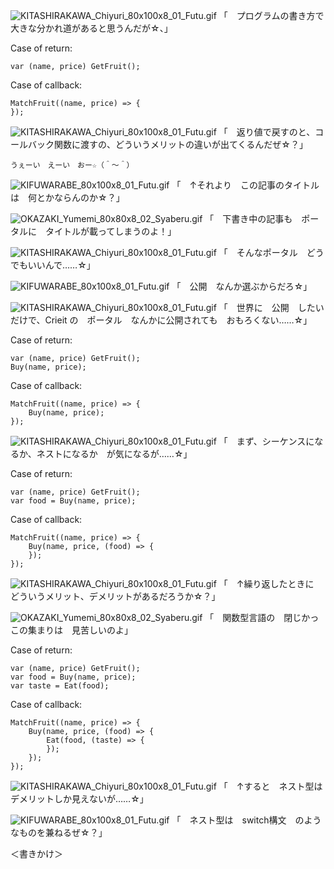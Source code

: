﻿![KITASHIRAKAWA_Chiyuri_80x100x8_01_Futu.gif](https://crieit.now.sh/upload_images/3da2d4690cf2c3f101c5cbc0e48729f55dc6340babb5b.gif)
「　プログラムの書き方で　大きな分かれ道があると思うんだが☆、」

Case of return:

```
var (name, price) GetFruit();
```

Case of callback:

```
MatchFruit((name, price) => {
});
```

![KITASHIRAKAWA_Chiyuri_80x100x8_01_Futu.gif](https://crieit.now.sh/upload_images/3da2d4690cf2c3f101c5cbc0e48729f55dc6340babb5b.gif)
「　返り値で戻すのと、コールバック関数に渡すの、どういうメリットの違いが出てくるんだぜ☆？」

`うぇーい　えーい　おー☆（＾～＾）`

![KIFUWARABE_80x100x8_01_Futu.gif](https://crieit.now.sh/upload_images/5ac9fa3b390b658160717a7c1ef5008a5dc634e648ab5.gif)
「　↑それより　この記事のタイトルは　何とかならんのか☆？」

![OKAZAKI_Yumemi_80x80x8_02_Syaberu.gif](https://crieit.now.sh/upload_images/058791c2dd4c1604ce1bd9ec26d490ae5dc635232ca47.gif)
「　下書き中の記事も　ポータルに　タイトルが載ってしまうのよ！」

![KITASHIRAKAWA_Chiyuri_80x100x8_01_Futu.gif](https://crieit.now.sh/upload_images/3da2d4690cf2c3f101c5cbc0e48729f55dc6340babb5b.gif)
「　そんなポータル　どうでもいいんで……☆」

![KIFUWARABE_80x100x8_01_Futu.gif](https://crieit.now.sh/upload_images/5ac9fa3b390b658160717a7c1ef5008a5dc634e648ab5.gif)
「　公開　なんか選ぶからだろ☆」

![KITASHIRAKAWA_Chiyuri_80x100x8_01_Futu.gif](https://crieit.now.sh/upload_images/3da2d4690cf2c3f101c5cbc0e48729f55dc6340babb5b.gif)
「　世界に　公開　したいだけで、Crieit の　ポータル　なんかに公開されても　おもろくない……☆」

Case of return:

```
var (name, price) GetFruit();
Buy(name, price);
```

Case of callback:

```
MatchFruit((name, price) => {
    Buy(name, price);
});
```

![KITASHIRAKAWA_Chiyuri_80x100x8_01_Futu.gif](https://crieit.now.sh/upload_images/3da2d4690cf2c3f101c5cbc0e48729f55dc6340babb5b.gif)
「　まず、シーケンスになるか、ネストになるか　が気になるが……☆」

Case of return:

```
var (name, price) GetFruit();
var food = Buy(name, price);
```

Case of callback:

```
MatchFruit((name, price) => {
    Buy(name, price, (food) => {
    });
});
```

![KITASHIRAKAWA_Chiyuri_80x100x8_01_Futu.gif](https://crieit.now.sh/upload_images/3da2d4690cf2c3f101c5cbc0e48729f55dc6340babb5b.gif)
「　↑繰り返したときに　どういうメリット、デメリットがあるだろうか☆？」

![OKAZAKI_Yumemi_80x80x8_02_Syaberu.gif](https://crieit.now.sh/upload_images/058791c2dd4c1604ce1bd9ec26d490ae5dc635232ca47.gif)
「　関数型言語の　閉じかっこの集まりは　見苦しいのよ」

Case of return:

```
var (name, price) GetFruit();
var food = Buy(name, price);
var taste = Eat(food);
```

Case of callback:

```
MatchFruit((name, price) => {
    Buy(name, price, (food) => {
        Eat(food, (taste) => {
        });
    });
});
```

![KITASHIRAKAWA_Chiyuri_80x100x8_01_Futu.gif](https://crieit.now.sh/upload_images/3da2d4690cf2c3f101c5cbc0e48729f55dc6340babb5b.gif)
「　↑すると　ネスト型は　デメリットしか見えないが……☆」

![KIFUWARABE_80x100x8_01_Futu.gif](https://crieit.now.sh/upload_images/5ac9fa3b390b658160717a7c1ef5008a5dc634e648ab5.gif)
「　ネスト型は　switch構文　のようなものを兼ねるぜ☆？」

＜書きかけ＞
